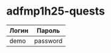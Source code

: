 # adfmp1h25-quests
| Логин                          | Пароль  |
|--------------------------------|---------| 
| demo                           | password|

